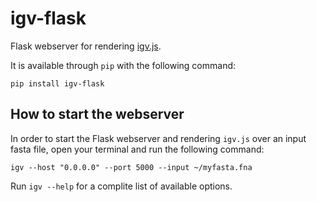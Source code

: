 # igv-flask

Flask webserver for rendering [igv.js](https://github.com/igvteam/igv.js).

It is available through `pip` with the following command:

```
pip install igv-flask
```

## How to start the webserver

In order to start the Flask webserver and rendering `igv.js` over an input fasta file, open your terminal and run the following command:

```
igv --host "0.0.0.0" --port 5000 --input ~/myfasta.fna
```

Run `igv --help` for a complite list of available options.
